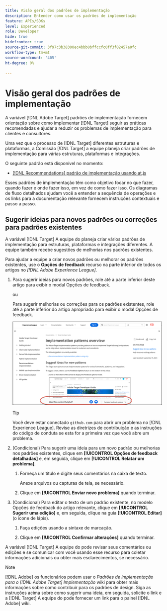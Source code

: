 ```yaml
---
title: Visão geral dos padrões de implementação
description: Entender como usar os padrões de implementação
feature: APIs/SDKs
level: Experienced
role: Developer
hide: true
hidefromtoc: true
source-git-commit: 3f97c3b38300ec4bbb0bffccfc0ff3f02457a0fc
workflow-type: tm+mt
source-wordcount: '405'
ht-degree: 0%

---
```


# Visão geral dos padrões de implementação

A variável [!DNL Adobe Target] padrões de implementação fornecem orientação sobre como implementar [!DNL Target] seguir as práticas recomendadas e ajudar a reduzir os problemas de implementação para clientes e consultores.

Uma vez que o processo de [!DNL Target] diferentes estruturas e plataformas, a Comissão [!DNL Target] a equipe planeja criar padrões de implementação para várias estruturas, plataformas e integrações.

O seguinte padrão está disponível no momento:

* [[!DNL Recommendations] padrão de implementação usando at.js](/help/dev/patterns/recs-atjs/recs-implementation-pattern-atjs.md)

Esses padrões de implementação têm como objetivo focar no que fazer, quando fazer e onde fazer isso, em vez de como fazer isso. Os diagramas de fluxo detalhados ajudam você a entender a sequência de operações e os links para a documentação relevante fornecem instruções contextuais e passo a passo.

## Sugerir ideias para novos padrões ou correções para padrões existentes

A variável [!DNL Target] A equipe do planeja criar vários padrões de implementação para estruturas, plataformas e integrações diferentes. A equipe também recebe sugestões de melhorias nos padrões existentes.

Para ajudar a equipe a criar novos padrões ou melhorar os padrões existentes, use o **Opções de feedback** recurso na parte inferior de todos os artigos no *[!DNL Adobe Experience League]*.

1. Para sugerir ideias para novos padrões, role até a parte inferior deste artigo para exibir o modal Opções de feedback.

   ou

   Para sugerir melhorias ou correções para os padrões existentes, role até a parte inferior do artigo apropriado para exibir o modal Opções de feedback.

   ![Modelo de opções de feedback no Experience League](/help/dev/patterns/assets/feedback-options.png)

   >[!TIP]
   >
   >Você deve estar conectado `github.com` para abrir um problema no [!DNL Experience League]. Revise as diretrizes de contribuição e as instruções do código de conduta se esta for a primeira vez que você abre um problema.

1. (Condicional) Para sugerir uma ideia para um novo padrão ou melhorias nos padrões existentes, clique em **[!UICONTROL Opções de feedback detalhadas]** e, em seguida, clique em **[!UICONTROL Relatar um problema]**.

   1. Forneça um título e digite seus comentários na caixa de texto.

      Anexe arquivos ou capturas de tela, se necessário.

   1. Clique em **[!UICONTROL Enviar novo problema]** quando terminar.

1. (Condicional) Para editar o texto de um padrão existente, no modelo Opções de feedback do artigo relevante, clique em **[!UICONTROL Sugerir uma edição]** e, em seguida, clique na guia **[!UICONTROL Editar]** (o ícone de lápis).

   1. Faça edições usando a sintaxe de marcação.

   1. Clique em **[!UICONTROL Confirmar alterações]** quando terminar.

A variável [!DNL Target] A equipe do pode revisar seus comentários ou edições e se comunicar com você usando esse recurso para coletar informações adicionais ou obter mais esclarecimentos, se necessário.

>[!NOTE]
>
>[!DNL Adobe] os funcionários podem usar o *Padrões de implementação para o [!DNL Adobe Target] Implementação* wiki para obter mais informações sobre como contribuir para os padrões de design. Siga as instruções acima sobre como sugerir uma ideia, em seguida, solicite o link e a [!DNL Target] A equipe do pode fornecer um link para o painel [!DNL Adobe] wiki.













